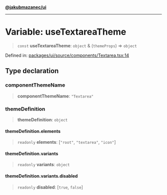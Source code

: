 [**@jakubmazanec/ui**](../README.md)

---

# Variable: useTextareaTheme

> `const` **useTextareaTheme**: `object` & (`themeProps`) => `object`

Defined in:
[packages/ui/source/components/Textarea.tsx:14](https://github.com/jakubmazanec/tools/blob/6fe16df773d5da14c29261ea934e72b3f99fabb7/packages/ui/source/components/Textarea.tsx#L14)

## Type declaration

### componentThemeName

> **componentThemeName**: `"Textarea"`

### themeDefinition

> **themeDefinition**: `object`

#### themeDefinition.elements

> `readonly` **elements**: \[`"root"`, `"textarea"`, `"icon"`\]

#### themeDefinition.variants

> `readonly` **variants**: `object`

#### themeDefinition.variants.disabled

> `readonly` **disabled**: \[`true`, `false`\]
